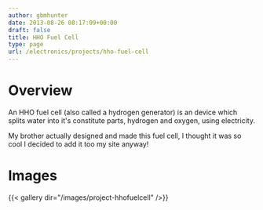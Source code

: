 ```yaml
---
author: gbmhunter
date: 2013-08-26 08:17:09+00:00
draft: false
title: HHO Fuel Cell
type: page
url: /electronics/projects/hho-fuel-cell
---
```


# Overview

An HHO fuel cell (also called a hydrogen generator) is an device which splits water into it's constitute parts, hydrogen and oxygen, using electricity.

My brother actually designed and made this fuel cell, I thought it was so cool I decided to add it too my site anyway!

# Images

{{< gallery dir="/images/project-hhofuelcell" />}}